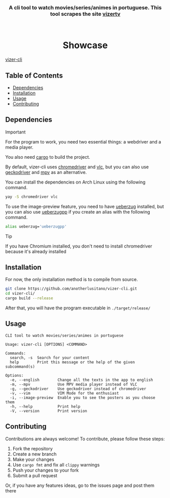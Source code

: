 <h3 align="center">
A cli tool to watch movies/series/animes in portuguese. This tool scrapes the site <a href="https://vizertv.in">vizertv</a>
</h3>
<br>

<h1 align="center">
 Showcase
</h1>

[vizer-cli](https://github.com/anotherlusitano/vizer-cli/assets/108989500/9e4d75a4-7f92-4cb2-acf0-73c3f7d7d93d)

## Table of Contents

- [Dependencies](#dependencies)
- [Installation](#installation)
- [Usage](#usage)
- [Contributing](#contributing)

## Dependencies

> [!IMPORTANT]
> For the program to work, you need two essential things: a webdriver and a media player.
>
> You also need [cargo](https://doc.rust-lang.org/cargo/getting-started/installation.html) to build the project.

By default, vizer-cli uses [chromedriver](https://developer.chrome.com/docs/chromedriver) and [vlc](https://www.videolan.org/vlc/), but you can also use [geckodriver](https://github.com/mozilla/geckodriver/releases) and [mpv](https://mpv.io/) as an alternative.

You can install the dependencies on Arch Linux using the following command.

```sh
yay -S chromedriver vlc
```

To use the image-preview feature, you need to have [ueberzug](https://github.com/ueber-devel/ueberzug) installed, but you can also use [ueberzugpp](https://github.com/jstkdng/ueberzugpp) if you create an alias with the following command.

```sh
alias ueberzug='ueberzugpp'
```

> [!TIP]
> If you have Chromium installed, you don't need to install chromedriver because it's already installed

## Installation

For now, the only installation method is to compile from source.

```sh
git clone https://github.com/anotherlusitano/vizer-cli.git
cd vizer-cli/
cargo build --release
```

After that, you will have the program executable in `./target/release/`

## Usage

```
CLI tool to watch movies/series/animes in portuguese

Usage: vizer-cli [OPTIONS] <COMMAND>

Commands:
  search, -s  Search for your content
  help        Print this message or the help of the given subcommand(s)

Options:
  -e, --english        Change all the texts in the app to english
  -m, --mpv            Use MPV media player instead of VLC
  -g, --geckodriver    Use geckodriver instead of chromedriver
  -v, --vim            VIM Mode for the enthusiast
  -i, --image-preview  Enable you to see the posters as you choose them
  -h, --help           Print help
  -V, --version        Print version
```

## Contributing

Contributions are always welcome! To contribute, please follow these steps:

1. Fork the repository
2. Create a new branch
3. Make your changes
4. Use `cargo fmt` and fix all `clippy` warnings
5. Push your changes to your fork
6. Submit a pull request

Or, if you have any features ideas, go to the issues page and post them there
